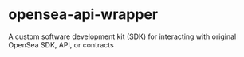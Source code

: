 # opensea-api-wrapper
A custom software development kit (SDK) for interacting with original OpenSea SDK, API, or contracts
